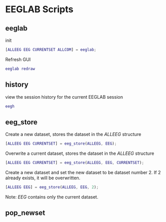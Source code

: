 # EEGLAB Scripts

## eeglab

init

```matlab
[ALLEEG EEG CURRENTSET ALLCOM] = eeglab;
```

Refresh GUI

```matlab
eeglab redraw
```

## history

view the session history for the current EEGLAB session

```matlab
eegh
```



## eeg_store

Create a new dataset, stores the dataset in the *ALLEEG* structure

```matlab
[ALLEEG EEG CURRENTSET] = eeg_store(ALLEEG, EEG);
```

Overwrite a current dataset, stores the dataset in the *ALLEEG* structure

```matlab
[ALLEEG EEG CURRENTSET] = eeg_store(ALLEEG, EEG, CURRENTSET);
```

Create a new dataset and set the new dataset to be dataset number 2. If 2 already exists, it will be overwritten.

```matlab
[ALLEEG EEG] = eeg_store(ALLEEG, EEG, 2);
```

Note: *EEG* contains only the current dataset.

## pop_newset

To modify the current dataset with its accumulated changes

```matlab
[ALLEEG EEG CURRENTSET] = pop_newset(ALLEEG, EEG, CURRENTSET,'overwrite', 'on');
```

If you wish to create a new dataset to hold the modified structure

```matlab
[ALLEEG EEG CURRENTSET] = pop_newset(ALLEEG, EEG, CURRENTSET);
```

## eeg_checkset

Check the internal consistency of the modified dataset.

```matlab
EEG = eeg_checkset(EEG);
```

Check the internal consistency of the modified dataset. runs extra checks for event consistency (possibly taking some time to complete) and regenerates the *EEG.epoch* structures from the *EEG.event* information. This command is only used when the event structure is being altered.

```matlab
EEG = eeg_checkset(EEG, 'eventconsistency');
```

## pop_loadset

Old call method.

```matlab
EEG = pop_loadset( 'eeglab_data.set', '/matlab/eeglab/sample_data');
```

Load under options.

```
EEGOUT = pop_loadset( 'key1', 'val1', 'key2', 'val2', ...);
```

```matlab
%  Optional inputs:
%    'filename'  - [string] dataset filename. Default pops up a graphical
%                  interface to browse for a data file.
%    'filepath'  - [string] dataset filepath. Default is current folder. 
%    'loadmode'  - ['all', 'info', integer] 'all' -> load the data and
%                  the dataset structure. 'info' -> load only the dataset 
%                  structure but not the actual data. [integer] ->  load only 
%                  a specific channel. This is efficient when data is stored 
%                  in a separate '.dat' file in which individual channels 
%                  may be loaded independently of each other. {default: 'all'}
%    'eeg'       - [EEG structure] reload current dataset
```

Pop up window to input arguments

```matlab
EEGOUT = pop_loadset;
```



## Consistency

To maintain consistency between the two main EEGLAB structures (*EEG* and *ALLEEG*), you need to update the *ALLEEG* every time you modify the *EEG* structure.

## pop_editoptions

Change option to process multiple datasets.

```matlab
pop_editoptions( 'option_storedisk', 0);
```